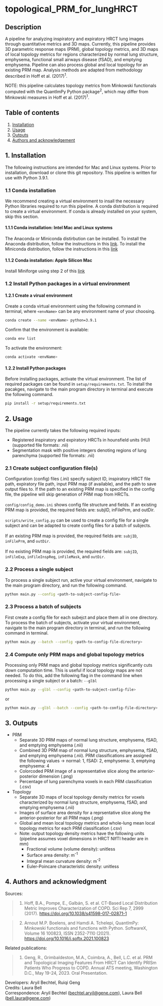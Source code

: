 # topological_PRM_for_lungHRCT

## Description
A pipeline for analyzing inspiratory and expiratory HRCT lung images through quantitative metrics and 3D maps. Currently, this pipeline provides 3D parametric response maps (PRM), global topology metrics, and 3D maps of local topology metrics for regions characterized by normal lung structure, emphysema, functional small airways disease (fSAD), and emptying emphysema. Pipeline can also process global and local topology for an existing PRM map. Analysis methods are adapted from methodology described in Hoff et al. (2017)<sup>1</sup>.

NOTE: this pipeline calculates topology metrics from Minkowski functionals computed with the QuantImPy Python package<sup>2</sup>, which may differ from Minkowski measures in Hoff et al. (2017)<sup>1</sup>.


## Table of contents
1. [Installation](#1-installation)
2. [Usage](#2-usage)
3. [Outputs](#3-outputs)
4. [Authors and acknowledgement](#4-authors-and-acknowledgment)

## 1. Installation
The following instructions are intended for Mac and Linux systems. Prior to installation, download or clone this git repository. This pipeline is written for use with Python 3.9.1.

### 1.1 Conda installation
We recommend creating a virtual environment to insall the necessary Python libraries required to run this pipeline. A conda distribution is required to create a virtual environment. If conda is already installed on your system, skip this section.

#### 1.1.1 Conda installation: Intel Mac and Linux systems
The Anaconda or Miniconda distirbution can be installed. To install the Anaconda distribution, follow the instructions in this [link](https://docs.conda.io/projects/continuumio-conda/en/latest/user-guide/install/index.html). To install the Miniconda distribution, follow the instructions in this [link](https://docs.anaconda.com/free/anaconda/install/)

#### 1.1.2 Conda installation: Apple Silicon Mac
Install Miniforge using step 2 of this [link](https://caffeinedev.medium.com/how-to-install-tensorflow-on-m1-mac-8e9b91d93706)

### 1.2 Install Python packages in a virtual environment

#### 1.2.1 Create a virual environment
Create a conda virtual environment using the following command in terminal, where `<envName>` can be any environment name of your choosing.
```bash
conda create --name <envName> python=3.9.1
```
Confirm that the environment is available:
```bash
conda env list
```
To activate the environment:
```bash
conda activate <envName>
```

#### 1.2.2 Install Python packages
Before installing packages, activate the virtual environment. The list of required packages can be found in `setup/requirements.txt`. To install the pacakges, navigate to the main program directory in terminal and execute the following command.
```bash
pip install -r setup/requirements.txt
```

## 2. Usage
The pipeline currently takes the following required inputs:
- Registered inspiratory and expiratory HRCTs in hounsfield units (HU) (supported file formats: .nii)
- Segmentation mask with positive integers denoting regions of lung parenchyma (supported file formats: .nii)

### 2.1 Create subject configuration file(s)
Configuration (config) files (.ini) specify subject ID, inspiratory HRCT file path, expiratory file path, input PRM map (if available), and the path to save output files to. If the path to an existing PRM map is specified in the config file, the pipeline will skip generation of PRM map from HRCTs.
<br /> 
<br />`config/config_demo.ini` shows config file structure and fields. If an existing PRM map is provided, the required fields are: subjID, inFilePrm, and outDir.
 <br />
<br />`scripts/write_config.py` can be used to create a config file for a single subject and can be adapted to create config files for a batch of subjects.
<br />
<br />If an existing PRM map is provided, the required fields are: `subjID`, `inFilePrm`, and `outDir`.
<br />
<br />If no existing PRM map is provided, the required fields are: `subjID`, `inFileExp`, `inFileInspReg`, `inFileMask`, and `outDir`.

### 2.2 Process a single subject
To process a single subject run, active your virtual environment, navigate to the main program directory, and run the following command.
```bash
python main.py --config <path-to-subject-config-file>
```

### 2.3 Process a batch of subjects
First create a config file for each subejct and place them all in one directory. To process the batch of subjects, activate your virtual environment, navigate to the main program directory in terminal, and run the following command in terminal.
```bash
python main.py --batch --config <path-to-config-file-directory>
```

### 2.4 Compute only PRM maps and global topology metrics
Processing only PRM maps and global topology metrics significantly cuts down computation time. This is useful if local topology maps are not needed. To do this, add the following flag in the command line when processing a single subject or a batch: `--glbl`
```bash
python main.py --glbl --config <path-to-subject-config-file>
```
or
```bash
python main.py --glbl --batch --config <path-to-config-file-directory>
```

## 3. Outputs
- PRM
    -  Separate 3D PRM maps of normal lung structure, emphysema, fSAD, and emptying emphysema (.nii)
    - Combined 3D PRM map of normal lung structure, emphysema, fSAD, and emptying emphysema (.nii). PRM classifications are assigned the following values -> normal: 1, fSAD: 2, emphysema: 3, emptying emphysema: 4
    - Colorcoded PRM image of a representative slice along the anterior-posterior dimension (.png)
    - Percentage of lung parenchyma voxels in each PRM classification (.csv)
- Topology
    - Separate 3D maps of local topology density metrics for voxels characterized by normal lung structure, emphysema, fSAD, and emptying emphysema (.nii)
    - Images of surface area density for a reprsentative slice along the anterior-posterior for all PRM maps (.png)
    - Global and mean local topology metrics and whole-lung mean local topology metrics for each PRM classification (.csv)
    - Note: output topology density metrics have the following units (pipeline assumes voxel dimensions in HRCT NIfTI header are in mm)
        - Fractional volume (volume density): unitless
        - Surface area density: m<sup>-1</sup>
        - Integral mean curvature density: m<sup>-2</sup>
        - Euler-Poincare characteristic density: unitless


## 4. Authors and acknowledgment
Sources:
>1. Hoff, B.A., Pompe, E., Galbán, S. et al. CT-Based Local   Distribution Metric Improves Characterization of COPD. Sci Rep 7, 2999 (2017). https://doi.org/10.1038/s41598-017-02871-1

>2. Arnout M.P. Boelens, and Hamdi A. Tchelepi, QuantImPy: Minkowski functionals and functions with Python. SoftwareX, Volume 16 100823, ISSN 2352-7110 (2021). https://doi.org/10.1016/j.softx.2021.100823

Related publications:
>1. Geng, R., Grimbaldeston, M.A., Coimbra, A., Bell, L.C. et al. PRM and Topological Imaging Features From HRCT Can Identify PRISm Patients Who Progress to COPD. Annual ATS meeting, Washington D.C., May 19-24, 2023. Oral Presentation. 

Developers: Aryil Bechtel, Ruiqi Geng<br /> 
Credits: Laura Bell <br /> 
Correspondence: Aryil Bechtel (bechtel.aryil@gene.com), Laura Bell (bell.laura@gene.com)
